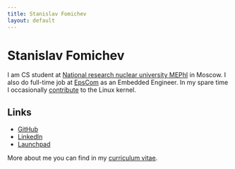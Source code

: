 ```yaml
---
title: Stanislav Fomichev
layout: default
---
```


Stanislav Fomichev
==================

I am CS student at [National research nuclear university MEPhI](http://mephi.ru/eng/) in Moscow. I also do full-time job at [EpsCom](http://epscom.net) as an Embedded Engineer. In my spare time I occasionally [contribute](http://git.kernel.org/?p=linux%2Fkernel%2Fgit%2Fnext%2Flinux-next.git&a=search&h=HEAD&st=commit&s=Stanislav+Fomichev) to the Linux kernel.

Links
-----
* [GitHub](http://github.com/fomichev)
* [LinkedIn](http://ru.linkedin.com/pub/stanislav-fomichev/25/860/646)
* [Launchpad](http://launchpad.net/~sdf)

More about me you can find in my [curriculum vitae](/todo).
